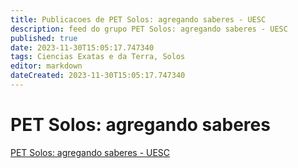 ```yaml
---
title: Publicacoes de PET Solos: agregando saberes - UESC 
description: feed do grupo PET Solos: agregando saberes - UESC
published: true
date: 2023-11-30T15:05:17.747340
tags: Ciencias Exatas e da Terra, Solos
editor: markdown
dateCreated: 2023-11-30T15:05:17.747340
---
```


# PET Solos: agregando saberes
[PET Solos: agregando saberes - UESC](/grupo/274PETSolosagregandosaberesUESC)